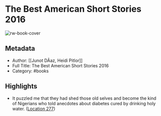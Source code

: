# The Best American Short Stories 2016

![rw-book-cover](https://images-na.ssl-images-amazon.com/images/I/51JL6Ej8ldL._SL200_.jpg)

## Metadata
- Author: [[Junot DÃ­az, Heidi Pitlor]]
- Full Title: The Best American Short Stories 2016
- Category: #books

## Highlights
- It puzzled me that they had shed those old selves and become the kind of Nigerians who told anecdotes about diabetes cured by drinking holy water. ([Location 277](https://readwise.io/to_kindle?action=open&asin=B01912QC5Y&location=277))

